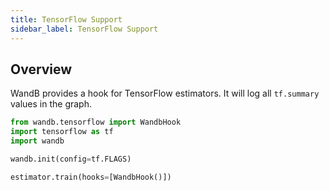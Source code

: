 ```yaml
---
title: TensorFlow Support
sidebar_label: TensorFlow Support
---
```


## Overview

WandB provides a hook for TensorFlow estimators. It will log all `tf.summary` values in the graph.

```python
from wandb.tensorflow import WandbHook
import tensorflow as tf
import wandb

wandb.init(config=tf.FLAGS)

estimator.train(hooks=[WandbHook()])
```
